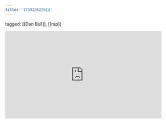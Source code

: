 ```yaml
---
title: '173922622914'
---
```

tagged: [[Dan Bull]], [[rap]]
<iframe allow="accelerometer; autoplay; clipboard-write; encrypted-media; gyroscope; picture-in-picture" allowfullscreen="" frameborder="0" height="281" id="youtube_iframe" src="https://www.youtube.com/embed/vC2Nwg2xCUI?feature=oembed&amp;enablejsapi=1&amp;origin=https://safe.txmblr.com&amp;wmode=opaque" width="500"></iframe>